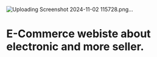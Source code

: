 ![Uploading Screenshot 2024-11-02 115728.png…]()
# E-Commerce webiste about electronic and more seller.
